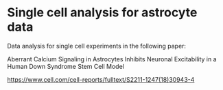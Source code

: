 # Single cell analysis for astrocyte data

Data analysis for single cell experiments in the following paper:

Aberrant Calcium Signaling in Astrocytes Inhibits Neuronal Excitability in a Human Down Syndrome Stem Cell Model

https://www.cell.com/cell-reports/fulltext/S2211-1247(18)30943-4
